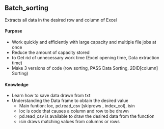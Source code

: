 
## Batch_sorting
Extracts all data in the desired row and column of Excel

#### Purpose
- Work quickly and efficiently with large capacity and multiple file jobs at once
- Reduce the amount of capacity stored
- to Get rid of unnecessary work time (Excel opening time, Data extraction time)
- Make 3 versions of code (row sorting, PASS Data Sorting, 2DID[column] Sorting)


#### Knowledge 
- Learn how to save data drawn from txt
- Understanding the Data frame to obtain the desired value
  - Main funtion: loc, pd.read_csv [skiprows , index_col], isin
  - loc is code that causes a column and row to be drawn
  - pd.read_csv is available to draw the desired data from the function
  - isin draws matching values from columns or rows
